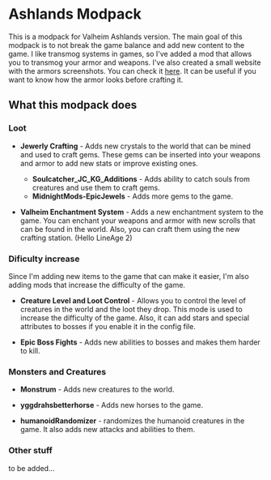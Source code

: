 # Ashlands Modpack

This is a modpack for Valheim Ashlands version. The main goal of this modpack is to not break the game balance and add new content to the game.
I like transmog systems in games, so I've added a mod that allows you to transmog your armor and weapons. I've also created a small website with the armors screenshots. You can check it [here](https://my-valheim.vercel.app). It can be useful if you want to know how the armor looks before crafting it.

## What this modpack does

### Loot

- __Jewerly Crafting__ - Adds new crystals to the world that can be mined and used to craft gems. These gems can be inserted into your weapons and armor to add new stats or improve existing ones.
  - __Soulcatcher_JC_KG_Additions__ - Adds ability to catch souls from creatures and use them to craft gems.
  - __MidnightMods-EpicJewels__ - Adds more gems to the game.

- __Valheim Enchantment System__ - Adds a new enchantment system to the game. You can enchant your weapons and armor with new scrolls that can be found in the world. Also, you can craft them using the new crafting station. (Hello LineAge 2)

### Dificulty increase

Since I'm adding new items to the game that can make it easier, I'm also adding mods that increase the difficulty of the game.

- __Creature Level and Loot Control__ - Allows you to control the level of creatures in the world and the loot they drop. This mode is used to increase the difficulty of the game. Also, it can add stars and special attributes to bosses if you enable it in the config file.

- __Epic Boss Fights__ - Adds new abilities to bosses and makes them harder to kill.

### Monsters and Creatures

- __Monstrum__ - Adds new creatures to the world.

- __yggdrahsbetterhorse__ - Adds new horses to the game.

- __humanoidRandomizer__ - randomizes the humanoid creatures in the game. It also adds new attacks and abilities to them.

### Other stuff

to be added...